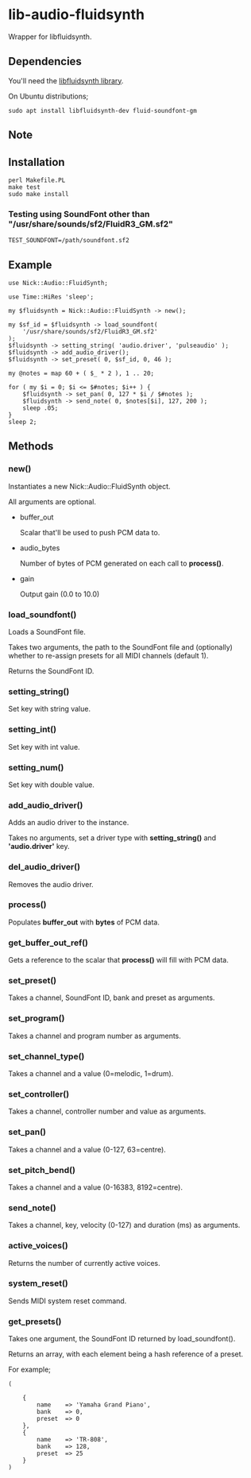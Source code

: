 # lib-audio-fluidsynth

Wrapper for libfluidsynth.

## Dependencies

You'll need the [libfluidsynth library](http://www.fluidsynth.org/api/index.html).

On Ubuntu distributions;

    sudo apt install libfluidsynth-dev fluid-soundfont-gm

## Note

## Installation

    perl Makefile.PL
    make test
    sudo make install

### Testing using SoundFont other than "/usr/share/sounds/sf2/FluidR3_GM.sf2"

    TEST_SOUNDFONT=/path/soundfont.sf2

## Example

    use Nick::Audio::FluidSynth;

    use Time::HiRes 'sleep';

    my $fluidsynth = Nick::Audio::FluidSynth -> new();

    my $sf_id = $fluidsynth -> load_soundfont(
        '/usr/share/sounds/sf2/FluidR3_GM.sf2'
    );
    $fluidsynth -> setting_string( 'audio.driver', 'pulseaudio' );
    $fluidsynth -> add_audio_driver();
    $fluidsynth -> set_preset( 0, $sf_id, 0, 46 );

    my @notes = map 60 + ( $_ * 2 ), 1 .. 20;

    for ( my $i = 0; $i <= $#notes; $i++ ) {
        $fluidsynth -> set_pan( 0, 127 * $i / $#notes );
        $fluidsynth -> send_note( 0, $notes[$i], 127, 200 );
        sleep .05;
    }
    sleep 2;

## Methods

### new()

Instantiates a new Nick::Audio::FluidSynth object.

All arguments are optional.

- buffer\_out

    Scalar that'll be used to push PCM data to.

- audio_bytes

    Number of bytes of PCM generated on each call to **process()**.

- gain

    Output gain (0.0 to 10.0)

### load\_soundfont()

Loads a SoundFont file.

Takes two arguments, the path to the SoundFont file and (optionally) whether to re-assign presets for all MIDI channels (default 1).

Returns the SoundFont ID.

### setting\_string()

Set key with string value.

### setting\_int()

Set key with int value.

### setting\_num()

Set key with double value.

### add\_audio\_driver()

Adds an audio driver to the instance.

Takes no arguments, set a driver type with **setting\_string()** and **'audio.driver'** key.

### del\_audio\_driver()

Removes the audio driver.

### process()

Populates **buffer\_out** with **bytes** of PCM data.

### get\_buffer\_out\_ref()

Gets a reference to the scalar that **process()** will fill with PCM data.

### set\_preset()

Takes a channel, SoundFont ID, bank and preset as arguments.

### set\_program()

Takes a channel and program number as arguments.

### set\_channel\_type()

Takes a channel and a value (0=melodic, 1=drum).

### set\_controller()

Takes a channel, controller number and value as arguments.

### set\_pan()

Takes a channel and a value (0-127, 63=centre).

### set\_pitch\_bend()

Takes a channel and a value (0-16383, 8192=centre).

### send\_note()

Takes a channel, key, velocity (0-127) and duration (ms) as arguments.

### active\_voices()

Returns the number of currently active voices.

### system\_reset()

Sends MIDI system reset command.

### get\_presets()

Takes one argument, the SoundFont ID returned by load\_soundfont().

Returns an array, with each element being a hash reference of a preset.

For example;

    (

        {
            name    => 'Yamaha Grand Piano',
            bank    => 0,
            preset  => 0
        },
        {
            name    => 'TR-808',
            bank    => 128,
            preset  => 25
        }
    )

